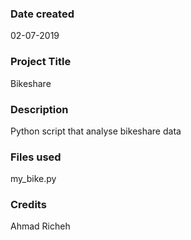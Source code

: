 ### Date created
02-07-2019

### Project Title
Bikeshare

### Description
Python script that analyse bikeshare data

### Files used
my_bike.py

### Credits
Ahmad Richeh
